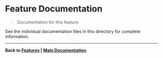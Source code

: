 # Feature Documentation

> Documentation for this feature

See the individual documentation files in this directory for complete information.

---

**Back to [Features](../README.md) | [Main Documentation](../../README.md)**
